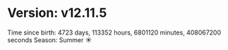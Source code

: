 # Version: v12.11.5
Time since birth: 4723 days, 113352 hours, 6801120 minutes, 408067200 seconds
Season: Summer ☀️
